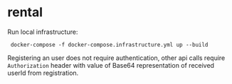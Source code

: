 # rental

Run local infrastructure:
```
 docker-compose -f docker-compose.infrastructure.yml up --build
```

Registering an user does not require authentication, other api calls require ```Authorization``` header with value of Base64 representation of received userId from registration.

  